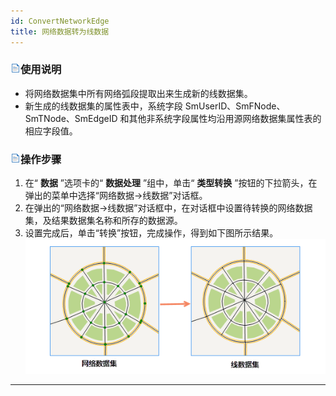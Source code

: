```yaml
---
id: ConvertNetworkEdge
title: 网络数据转为线数据
---
```

### ![](../../img/read.gif)使用说明

  * 将网络数据集中所有网络弧段提取出来生成新的线数据集。
  * 新生成的线数据集的属性表中，系统字段 SmUserID、SmFNode、SmTNode、SmEdgeID 和其他非系统字段属性均沿用源网络数据集属性表的相应字段值。

### ![](../../img/read.gif)操作步骤

  1. 在“ **数据** ”选项卡的“ **数据处理** ”组中，单击“ **类型转换** ”按钮的下拉箭头，在弹出的菜单中选择“网络数据->线数据”对话框。
  2. 在弹出的“网络数据->线数据”对话框中，在对话框中设置待转换的网络数据集，及结果数据集名称和所存的数据源。
  3. 设置完成后，单击“转换”按钮，完成操作，得到如下图所示结果。
![](img/NetToLine.png)  
---  


